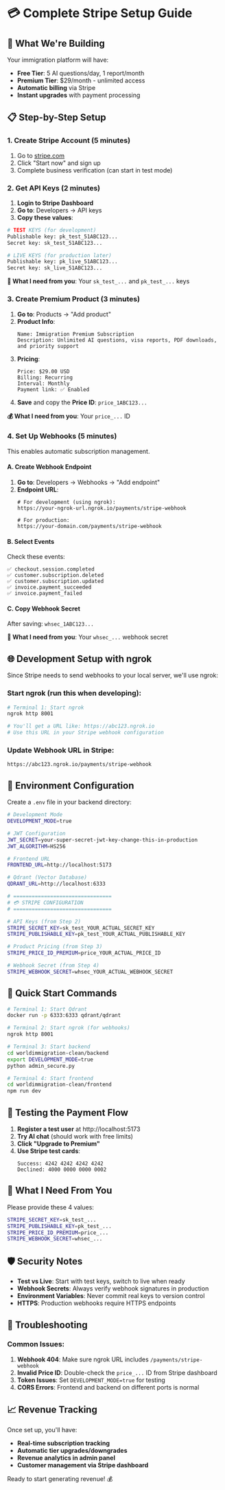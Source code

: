 # 💳 Complete Stripe Setup Guide

## 🎯 What We're Building

Your immigration platform will have:
- **Free Tier**: 5 AI questions/day, 1 report/month
- **Premium Tier**: $29/month - unlimited access
- **Automatic billing** via Stripe
- **Instant upgrades** with payment processing

## 📋 Step-by-Step Setup

### 1. Create Stripe Account (5 minutes)

1. Go to [stripe.com](https://stripe.com)
2. Click "Start now" and sign up
3. Complete business verification (can start in test mode)

### 2. Get API Keys (2 minutes)

1. **Login to Stripe Dashboard**
2. **Go to**: Developers → API keys
3. **Copy these values**:

```bash
# TEST KEYS (for development)
Publishable key: pk_test_51ABC123...
Secret key: sk_test_51ABC123...

# LIVE KEYS (for production later)
Publishable key: pk_live_51ABC123...
Secret key: sk_live_51ABC123...
```

**🔑 What I need from you**: Your `sk_test_...` and `pk_test_...` keys

### 3. Create Premium Product (3 minutes)

1. **Go to**: Products → "Add product"
2. **Product Info**:
   ```
   Name: Immigration Premium Subscription
   Description: Unlimited AI questions, visa reports, PDF downloads, and priority support
   ```
3. **Pricing**:
   ```
   Price: $29.00 USD
   Billing: Recurring
   Interval: Monthly
   Payment link: ✅ Enabled
   ```
4. **Save** and copy the **Price ID**: `price_1ABC123...`

**💰 What I need from you**: Your `price_...` ID

### 4. Set Up Webhooks (5 minutes)

This enables automatic subscription management.

#### A. Create Webhook Endpoint

1. **Go to**: Developers → Webhooks → "Add endpoint"
2. **Endpoint URL**: 
   ```
   # For development (using ngrok):
   https://your-ngrok-url.ngrok.io/payments/stripe-webhook
   
   # For production:
   https://your-domain.com/payments/stripe-webhook
   ```

#### B. Select Events

Check these events:
```
✅ checkout.session.completed
✅ customer.subscription.deleted  
✅ customer.subscription.updated
✅ invoice.payment_succeeded
✅ invoice.payment_failed
```

#### C. Copy Webhook Secret

After saving: `whsec_1ABC123...`

**🔗 What I need from you**: Your `whsec_...` webhook secret

## 🌐 Development Setup with ngrok

Since Stripe needs to send webhooks to your local server, we'll use ngrok:

### Start ngrok (run this when developing):

```bash
# Terminal 1: Start ngrok
ngrok http 8001

# You'll get a URL like: https://abc123.ngrok.io
# Use this URL in your Stripe webhook configuration
```

### Update Webhook URL in Stripe:
```
https://abc123.ngrok.io/payments/stripe-webhook
```

## 🔧 Environment Configuration

Create a `.env` file in your backend directory:

```bash
# Development Mode
DEVELOPMENT_MODE=true

# JWT Configuration  
JWT_SECRET=your-super-secret-jwt-key-change-this-in-production
JWT_ALGORITHM=HS256

# Frontend URL
FRONTEND_URL=http://localhost:5173

# Qdrant (Vector Database)
QDRANT_URL=http://localhost:6333

# ================================
# 💳 STRIPE CONFIGURATION
# ================================

# API Keys (from Step 2)
STRIPE_SECRET_KEY=sk_test_YOUR_ACTUAL_SECRET_KEY
STRIPE_PUBLISHABLE_KEY=pk_test_YOUR_ACTUAL_PUBLISHABLE_KEY

# Product Pricing (from Step 3)  
STRIPE_PRICE_ID_PREMIUM=price_YOUR_ACTUAL_PRICE_ID

# Webhook Secret (from Step 4)
STRIPE_WEBHOOK_SECRET=whsec_YOUR_ACTUAL_WEBHOOK_SECRET
```

## 🚀 Quick Start Commands

```bash
# Terminal 1: Start Qdrant
docker run -p 6333:6333 qdrant/qdrant

# Terminal 2: Start ngrok (for webhooks)
ngrok http 8001

# Terminal 3: Start backend  
cd worldimmigration-clean/backend
export DEVELOPMENT_MODE=true
python admin_secure.py

# Terminal 4: Start frontend
cd worldimmigration-clean/frontend  
npm run dev
```

## 🧪 Testing the Payment Flow

1. **Register a test user** at http://localhost:5173
2. **Try AI chat** (should work with free limits)
3. **Click "Upgrade to Premium"** 
4. **Use Stripe test cards**:
   ```
   Success: 4242 4242 4242 4242
   Declined: 4000 0000 0000 0002
   ```

## 📝 What I Need From You

Please provide these 4 values:

```bash
STRIPE_SECRET_KEY=sk_test_...
STRIPE_PUBLISHABLE_KEY=pk_test_...  
STRIPE_PRICE_ID_PREMIUM=price_...
STRIPE_WEBHOOK_SECRET=whsec_...
```

## 🛡️ Security Notes

- **Test vs Live**: Start with test keys, switch to live when ready
- **Webhook Secrets**: Always verify webhook signatures in production
- **Environment Variables**: Never commit real keys to version control
- **HTTPS**: Production webhooks require HTTPS endpoints

## 🚨 Troubleshooting

### Common Issues:

1. **Webhook 404**: Make sure ngrok URL includes `/payments/stripe-webhook`
2. **Invalid Price ID**: Double-check the `price_...` ID from Stripe dashboard
3. **Token Issues**: Set `DEVELOPMENT_MODE=true` for testing
4. **CORS Errors**: Frontend and backend on different ports is normal

## 📈 Revenue Tracking

Once set up, you'll have:
- **Real-time subscription tracking**
- **Automatic tier upgrades/downgrades**  
- **Revenue analytics in admin panel**
- **Customer management via Stripe dashboard**

Ready to start generating revenue! 💰 